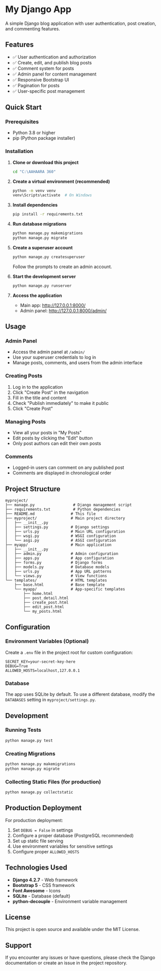# My Django App

A simple Django blog application with user authentication, post creation, and commenting features.

## Features

- ✅ User authentication and authorization
- ✅ Create, edit, and publish blog posts
- ✅ Comment system for posts
- ✅ Admin panel for content management
- ✅ Responsive Bootstrap UI
- ✅ Pagination for posts
- ✅ User-specific post management

## Quick Start

### Prerequisites

- Python 3.8 or higher
- pip (Python package installer)

### Installation

1. **Clone or download this project**
   ```bash
   cd "C:\AAHAARA 360"
   ```

2. **Create a virtual environment (recommended)**
   ```bash
   python -m venv venv
   venv\Scripts\activate  # On Windows
   ```

3. **Install dependencies**
   ```bash
   pip install -r requirements.txt
   ```

4. **Run database migrations**
   ```bash
   python manage.py makemigrations
   python manage.py migrate
   ```

5. **Create a superuser account**
   ```bash
   python manage.py createsuperuser
   ```
   Follow the prompts to create an admin account.

6. **Start the development server**
   ```bash
   python manage.py runserver
   ```

7. **Access the application**
   - Main app: http://127.0.0.1:8000/
   - Admin panel: http://127.0.0.1:8000/admin/

## Usage

### Admin Panel
- Access the admin panel at `/admin/`
- Use your superuser credentials to log in
- Manage posts, comments, and users from the admin interface

### Creating Posts
1. Log in to the application
2. Click "Create Post" in the navigation
3. Fill in the title and content
4. Check "Publish immediately" to make it public
5. Click "Create Post"

### Managing Posts
- View all your posts in "My Posts"
- Edit posts by clicking the "Edit" button
- Only post authors can edit their own posts

### Comments
- Logged-in users can comment on any published post
- Comments are displayed in chronological order

## Project Structure

```
myproject/
├── manage.py                 # Django management script
├── requirements.txt          # Python dependencies
├── README.md                # This file
├── myproject/               # Main project directory
│   ├── __init__.py
│   ├── settings.py          # Django settings
│   ├── urls.py              # Main URL configuration
│   ├── wsgi.py              # WSGI configuration
│   └── asgi.py              # ASGI configuration
├── myapp/                   # Main application
│   ├── __init__.py
│   ├── admin.py             # Admin configuration
│   ├── apps.py              # App configuration
│   ├── forms.py             # Django forms
│   ├── models.py            # Database models
│   ├── urls.py              # App URL patterns
│   └── views.py             # View functions
└── templates/               # HTML templates
    ├── base.html            # Base template
    └── myapp/               # App-specific templates
        ├── home.html
        ├── post_detail.html
        ├── create_post.html
        ├── edit_post.html
        └── my_posts.html
```

## Configuration

### Environment Variables (Optional)

Create a `.env` file in the project root for custom configuration:

```env
SECRET_KEY=your-secret-key-here
DEBUG=True
ALLOWED_HOSTS=localhost,127.0.0.1
```

### Database

The app uses SQLite by default. To use a different database, modify the `DATABASES` setting in `myproject/settings.py`.

## Development

### Running Tests
```bash
python manage.py test
```

### Creating Migrations
```bash
python manage.py makemigrations
python manage.py migrate
```

### Collecting Static Files (for production)
```bash
python manage.py collectstatic
```

## Production Deployment

For production deployment:

1. Set `DEBUG = False` in settings
2. Configure a proper database (PostgreSQL recommended)
3. Set up static file serving
4. Use environment variables for sensitive settings
5. Configure proper `ALLOWED_HOSTS`

## Technologies Used

- **Django 4.2.7** - Web framework
- **Bootstrap 5** - CSS framework
- **Font Awesome** - Icons
- **SQLite** - Database (default)
- **python-decouple** - Environment variable management

## License

This project is open source and available under the MIT License.

## Support

If you encounter any issues or have questions, please check the Django documentation or create an issue in the project repository.


